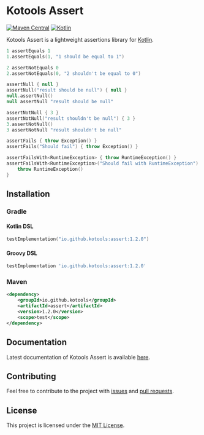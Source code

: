 # Kotools Assert

[![Maven Central](https://img.shields.io/maven-central/v/io.github.kotools/assert)](https://search.maven.org/artifact/io.github.kotools/assert)
[![Kotlin](https://img.shields.io/badge/kotlin-1.5.31-blue.svg?logo=kotlin)][kotlin]

Kotools Assert is a lightweight assertions library for [Kotlin].

```kotlin
1 assertEquals 1
1.assertEquals(1, "1 should be equal to 1")

2 assertNotEquals 0
2.assertNotEquals(0, "2 shouldn't be equal to 0")

assertNull { null }
assertNull("result should be null") { null }
null.assertNull()
null assertNull "result should be null"

assertNotNull { 3 }
assertNotNull("result shouldn't be null") { 3 }
3.assertNotNull()
3 assertNotNull "result shouldn't be null"

assertFails { throw Exception() }
assertFails("Should fail") { throw Exception() }

assertFailsWith<RuntimeException> { throw RuntimeException() }
assertFailsWith<RuntimeException>("Should fail with RuntimeException") {
    throw RuntimeException()
}
```

[kotlin]: https://kotlinlang.org

## Installation

### Gradle

#### Kotlin DSL

```kotlin
testImplementation("io.github.kotools:assert:1.2.0")
```

#### Groovy DSL

```groovy
testImplementation 'io.github.kotools:assert:1.2.0'
```

### Maven

```xml
<dependency>
    <groupId>io.github.kotools</groupId>
    <artifactId>assert</artifactId>
    <version>1.2.0</version>
    <scope>test</scope>
</dependency>
```

## Documentation

Latest documentation of Kotools Assert is available
[here](https://kotools.github.io/assert).

## Contributing

Feel free to contribute to the project with
[issues](https://github.com/kotools/assert/issues) and
[pull requests](https://github.com/kotools/assert/pulls).

## License

This project is licensed under the
[MIT License](https://choosealicense.com/licenses/mit).
